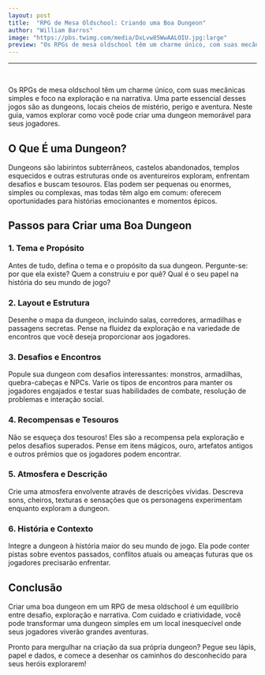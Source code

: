```yaml
---
layout: post
title:  "RPG de Mesa Oldschool: Criando uma Boa Dungeon"
author: "William Barros"
image: "https://pbs.twimg.com/media/DxLvw85WwAALOIU.jpg:large"
preview: "Os RPGs de mesa oldschool têm um charme único, com suas mecânicas simples  ..."
---
```

<hr/><br/>

Os RPGs de mesa oldschool têm um charme único, com suas mecânicas simples e foco na exploração e na narrativa. Uma parte essencial desses jogos são as dungeons, locais cheios de mistério, perigo e aventura. Neste guia, vamos explorar como você pode criar uma dungeon memorável para seus jogadores.

## O Que É uma Dungeon?

Dungeons são labirintos subterrâneos, castelos abandonados, templos esquecidos e outras estruturas onde os aventureiros exploram, enfrentam desafios e buscam tesouros. Elas podem ser pequenas ou enormes, simples ou complexas, mas todas têm algo em comum: oferecem oportunidades para histórias emocionantes e momentos épicos.

## Passos para Criar uma Boa Dungeon

### 1. **Tema e Propósito**

Antes de tudo, defina o tema e o propósito da sua dungeon. Pergunte-se: por que ela existe? Quem a construiu e por quê? Qual é o seu papel na história do seu mundo de jogo?

### 2. **Layout e Estrutura**

Desenhe o mapa da dungeon, incluindo salas, corredores, armadilhas e passagens secretas. Pense na fluidez da exploração e na variedade de encontros que você deseja proporcionar aos jogadores.

### 3. **Desafios e Encontros**

Popule sua dungeon com desafios interessantes: monstros, armadilhas, quebra-cabeças e NPCs. Varie os tipos de encontros para manter os jogadores engajados e testar suas habilidades de combate, resolução de problemas e interação social.

### 4. **Recompensas e Tesouros**

Não se esqueça dos tesouros! Eles são a recompensa pela exploração e pelos desafios superados. Pense em itens mágicos, ouro, artefatos antigos e outros prêmios que os jogadores podem encontrar.

### 5. **Atmosfera e Descrição**

Crie uma atmosfera envolvente através de descrições vívidas. Descreva sons, cheiros, texturas e sensações que os personagens experimentam enquanto exploram a dungeon.

### 6. **História e Contexto**

Integre a dungeon à história maior do seu mundo de jogo. Ela pode conter pistas sobre eventos passados, conflitos atuais ou ameaças futuras que os jogadores precisarão enfrentar.

## Conclusão

Criar uma boa dungeon em um RPG de mesa oldschool é um equilíbrio entre desafio, exploração e narrativa. Com cuidado e criatividade, você pode transformar uma dungeon simples em um local inesquecível onde seus jogadores viverão grandes aventuras.

Pronto para mergulhar na criação da sua própria dungeon? Pegue seu lápis, papel e dados, e comece a desenhar os caminhos do desconhecido para seus heróis explorarem!

